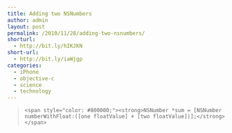 ```yaml
---
title: Adding two NSNumbers
author: admin
layout: post
permalink: /2010/11/28/adding-two-nsnumbers/
shorturl:
  - http://bit.ly/hIKJKN
short-url:
  - http://bit.ly/iaWjgp
categories:
  - iPhone
  - objective-c
  - science
  - technology
---
```

> `<span style="color: #800000;"><strong>NSNumber *sum = [NSNumber numberWithFloat:([one floatValue] + [two floatValue])];</strong></span>`